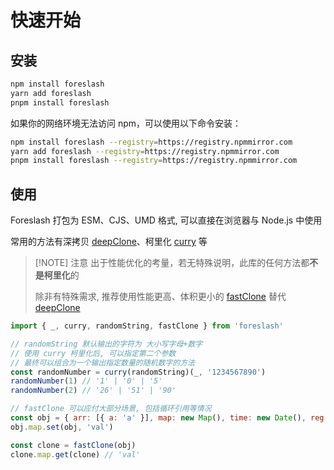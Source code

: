 # 快速开始

## 安装

```bash
npm install foreslash
yarn add foreslash
pnpm install foreslash
```

如果你的网络环境无法访问 npm，可以使用以下命令安装：

```bash
npm install foreslash --registry=https://registry.npmmirror.com
yarn add foreslash --registry=https://registry.npmmirror.com
pnpm install foreslash --registry=https://registry.npmmirror.com
```

## 使用

Foreslash 打包为 ESM、CJS、UMD 格式, 可以直接在浏览器与 Node.js 中使用

常用的方法有深拷贝 [deepClone](../func/object/deepClone)、柯里化 [curry](../func/functional/curry) 等


> [!NOTE] 注意
> 出于性能优化的考量，若无特殊说明，此库的任何方法都**不是柯里化**的
>
> 除非有特殊需求, 推荐使用性能更高、体积更小的 [fastClone](../func/object/deepClone#fastClone) 替代 [deepClone](../func/object/deepClone)

```js {6-8,11-15}
import { _, curry, randomString, fastClone } from 'foreslash'

// randomString 默认输出的字符为 大小写字母+数字
// 使用 curry 柯里化后, 可以指定第二个参数
// 最终可以组合为一个输出指定数量的随机数字的方法
const randomNumber = curry(randomString)(_, '1234567890')
randomNumber(1) // '1' | '0' | '5'
randomNumber(2) // '26' | '51' | '90'

// fastClone 可以应付大部分场景, 包括循环引用等情况
const obj = { arr: [{ a: 'a' }], map: new Map(), time: new Date(), reg: /test/ig }
obj.map.set(obj, 'val')

const clone = fastClone(obj)
clone.map.get(clone) // 'val'
```

##
